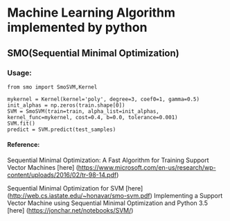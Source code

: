 # Machine Learning Algorithm implemented by python

## SMO(Sequential Minimal Optimization)
### Usage:
	from smo import SmoSVM,Kernel
	
	mykernel = Kernel(kernel='poly', degree=3, coef0=1, gamma=0.5)
    init_alphas = np.zeros(train.shape[0])
	SVM = SmoSVM(train=train, alpha_list=init_alphas, kernel_func=mykernel, cost=0.4, b=0.0, tolerance=0.001)
    SVM.fit()
    predict = SVM.predict(test_samples)
#### Reference:
Sequential Minimal Optimization: A Fast Algorithm for Training Support Vector Machines [here] (https://www.microsoft.com/en-us/research/wp-content/uploads/2016/02/tr-98-14.pdf)

Sequential Minimal Optimization for SVM [here] (http://web.cs.iastate.edu/~honavar/smo-svm.pdf)
Implementing a Support Vector Machine using Sequential Minimal Optimization and Python 3.5 [here] (https://jonchar.net/notebooks/SVM/)


